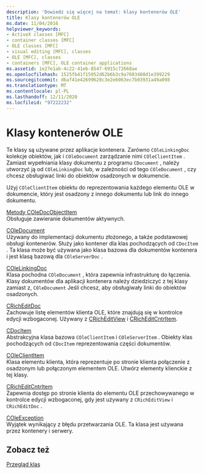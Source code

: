 ```yaml
---
description: 'Dowiedz się więcej na temat: klasy kontenerów OLE'
title: Klasy kontenerów OLE
ms.date: 11/04/2016
helpviewer_keywords:
- ActiveX classes [MFC]
- container classes [MFC]
- OLE classes [MFC]
- visual editing [MFC], classes
- OLE [MFC], classes
- containers [MFC], OLE container applications
ms.assetid: 1e27e1ab-4c22-41eb-8547-6915c72668ae
ms.openlocfilehash: 1525fb41f15952d62b6b3c9a7603480d1e399229
ms.sourcegitcommit: d6af41e42699628c3e2e6063ec7b03931a49a098
ms.translationtype: MT
ms.contentlocale: pl-PL
ms.lasthandoff: 12/11/2020
ms.locfileid: "97222232"
---
```

# <a name="ole-container-classes"></a>Klasy kontenerów OLE

Te klasy są używane przez aplikacje kontenera. Zarówno `COleLinkingDoc` kolekcje obiektów, jak i `COleDocument` zarządzanie nimi `COleClientItem` . Zamiast wypełniania klasy dokumentu z programu `CDocument` , należy utworzyć ją od `COleLinkingDoc` lub, w zależności od tego `COleDocument` , czy chcesz obsługiwać linki do obiektów osadzonych w dokumencie.

Użyj `COleClientItem` obiektu do reprezentowania każdego elementu OLE w dokumencie, który jest osadzony z innego dokumentu lub link do innego dokumentu.

[Metody COleDocObjectItem](reference/coledocobjectitem-class.md)<br/>
Obsługuje zawieranie dokumentów aktywnych.

[COleDocument](reference/coledocument-class.md)<br/>
Używany do implementacji dokumentu złożonego, a także podstawowej obsługi kontenerów. Służy jako kontener dla klas pochodzących od `CDocItem` . Ta klasa może być używana jako klasa bazowa dla dokumentów kontenera i jest klasą bazową dla `COleServerDoc` .

[COleLinkingDoc](reference/colelinkingdoc-class.md)<br/>
Klasa pochodna `COleDocument` , która zapewnia infrastrukturę do łączenia. Klasy dokumentów dla aplikacji kontenera należy dziedziczyć z tej klasy zamiast z, `COleDocument` Jeśli chcesz, aby obsługiwały linki do obiektów osadzonych.

[CRichEditDoc](reference/cricheditdoc-class.md)<br/>
Zachowuje listę elementów klienta OLE, które znajdują się w kontrolce edycji wzbogaconej. Używany z [CRichEditView](reference/cricheditview-class.md) i [CRichEditCntrItem](reference/cricheditcntritem-class.md).

[CDocItem](reference/cdocitem-class.md)<br/>
Abstrakcyjna klasa bazowa `COleClientItem` i `COleServerItem` . Obiekty klas pochodzących od `CDocItem` reprezentowania części dokumentów.

[COleClientItem](reference/coleclientitem-class.md)<br/>
Klasa elementu klienta, która reprezentuje po stronie klienta połączenie z osadzonym lub połączonym elementem OLE. Utwórz elementy klienckie z tej klasy.

[CRichEditCntrItem](reference/cricheditcntritem-class.md)<br/>
Zapewnia dostęp po stronie klienta do elementu OLE przechowywanego w kontrolce edycji wzbogaconej, gdy jest używany z `CRichEditView` i `CRichEditDoc` .

[COleException](reference/coleexception-class.md)<br/>
Wyjątek wynikający z błędu przetwarzania OLE. Ta klasa jest używana przez kontenery i serwery.

## <a name="see-also"></a>Zobacz też

[Przegląd klas](class-library-overview.md)
